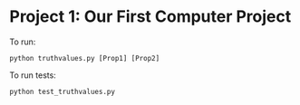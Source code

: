 # Project 1: Our First Computer Project

To run:
```
python truthvalues.py [Prop1] [Prop2]
```

To run tests:
```
python test_truthvalues.py
```